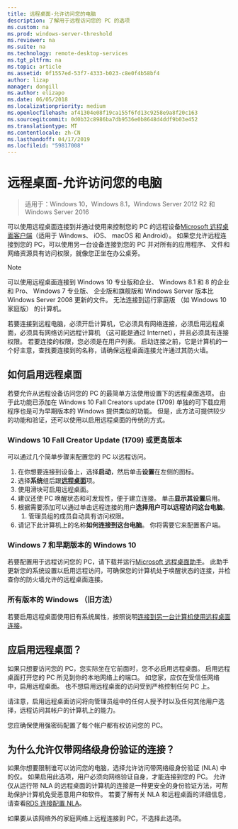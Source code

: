 ```yaml
---
title: 远程桌面-允许访问您的电脑
description: 了解用于远程访问您的 PC 的选项
ms.custom: na
ms.prod: windows-server-threshold
ms.reviewer: na
ms.suite: na
ms.technology: remote-desktop-services
ms.tgt_pltfrm: na
ms.topic: article
ms.assetid: 0f1557ed-53f7-4333-b023-c8e0f4b58bf4
author: lizap
manager: dongill
ms.author: elizapo
ms.date: 06/05/2018
ms.localizationpriority: medium
ms.openlocfilehash: af41304e08f19ca155f6fd13c9258e9a8f20c163
ms.sourcegitcommit: 0d0b32c8986ba7db9536e0b8648d4ddf9b03e452
ms.translationtype: MT
ms.contentlocale: zh-CN
ms.lasthandoff: 04/17/2019
ms.locfileid: "59817008"
---
```

# <a name="remote-desktop---allow-access-to-your-pc"></a>远程桌面-允许访问您的电脑

>适用于：Windows 10，Windows 8.1，Windows Server 2012 R2 和 Windows Server 2016

可以使用远程桌面连接到并通过使用来控制您的 PC 的远程设备[Microsoft 远程桌面客户端](remote-desktop-clients.md)（适用于 Windows、 iOS、 macOS 和 Android）。 如果您允许远程连接到您的 PC，可以使用另一台设备连接到您的 PC 并对所有的应用程序、 文件和网络资源具有访问权限，就像您正坐在办公桌旁。  

> [!NOTE]
> 可以使用远程桌面连接到 Windows 10 专业版和企业、 Windows 8.1 和 8 的企业和 Pro、 Windows 7 专业版、 企业版和旗舰版和 Windows Server 版本比 Windows Server 2008 更新的文件。 无法连接到运行家庭版 （如 Windows 10 家庭版） 的计算机。 

若要连接到远程电脑，必须开启计算机，它必须具有网络连接，必须启用远程桌面，必须具有网络访问远程计算机 （这可能是通过 Internet），并且必须具有连接权限。 若要连接的权限，您必须是在用户列表。 启动连接之前，它是计算机的一个好主意，查找要连接到的名称，请确保远程桌面连接允许通过其防火墙。

## <a name="how-to-enable-remote-desktop"></a>如何启用远程桌面

若要允许从远程设备访问您的 PC 的最简单方法使用设置下的远程桌面选项。 由于此功能已添加在 Windows 10 Fall Creators update (1709) 单独的可下载应用程序也是可为早期版本的 Windows 提供类似的功能。 但是，此方法可提供较少的功能和验证，还可以使用以启用远程桌面的传统的方式。

### <a name="windows-10-fall-creator-update-1709-or-later"></a>Windows 10 Fall Creator Update (1709) 或更高版本

可以通过几个简单步骤来配置您的 PC 以远程访问。
1. 在你想要连接到设备上，选择**启动**，然后单击**设置**在左侧的图标。
2. 选择**系统**组后跟[**远程桌面**](ms-settings:remotedesktop)项。
3. 使用滑块可启用远程桌面。
4. 建议还使 PC 唤醒状态和可发现性，便于建立连接。 单击**显示其设置**启用。
5. 根据需要添加可以通过单击远程连接的用户**选择用户可以远程访问这台电脑**。
   1. 管理员组的成员自动具有访问权限。
6. 请记下此计算机上的名称**如何连接到这台电脑**。 你将需要它来配置客户端。

### <a name="windows-7-and-early-version-of-windows-10"></a>Windows 7 和早期版本的 Windows 10

若要配置用于远程访问您的 PC，请下载并运行[Microsoft 远程桌面助手](https://www.microsoft.com/download/details.aspx?id=50042)。 此助手更新您的系统设置以启用远程访问，可确保您的计算机处于唤醒状态的连接，并检查你的防火墙允许的远程桌面连接。 

### <a name="all-versions-of-windows-legacy-method"></a>所有版本的 Windows （旧方法）

若要启用远程桌面使用旧有系统属性，按照说明[连接到另一台计算机使用远程桌面连接](https://windows.microsoft.com/windows/remote-desktop-connection-faq)。

## <a name="should-i-enable-remote-desktop"></a>应启用远程桌面？

如果只想要访问您的 PC，您实际坐在它前面时，您不必启用远程桌面。 启用远程桌面打开您的 PC 所见到你的本地网络上的端口。 如您家，应仅在受信任网络中，启用远程桌面。 也不想启用远程桌面的访问受到严格控制任何 PC 上。

请注意，启用远程桌面访问将向管理员组中的任何人授予时以及任何其他用户选择，远程访问其帐户的计算机上的能力。

您应确保使用强密码配置了每个帐户都有权访问您的 PC。

## <a name="why-allow-connections-only-with-network-level-authentication"></a>为什么允许仅带网络级身份验证的连接？ 
 
如果你想要限制谁可以访问您的电脑，选择允许访问带网络级身份验证 (NLA) 中的仅。 如果启用此选项，用户必须向网络验证自身，才能连接到您的 PC。 允许仅从运行带 NLA 的远程桌面的计算机的连接是一种更安全的身份验证方法，可帮助保护计算机免受恶意用户和软件。 若要了解有关 NLA 和远程桌面的详细信息，请查看[RDS 连接配置 NLA](https://technet.microsoft.com/library/cc732713(v=ws.11).aspx)。 

如果要从该网络外的家庭网络上远程连接到 PC，不选择此选项。
